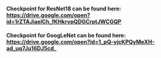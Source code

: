 #### Checkpoint for ResNet18 can be found here: https://drive.google.com/open?id=1rZTAJiaelCh_fKHkrvpQDGCrptJWCGQP
#### Checkpoint for GoogLeNet can be found here: https://drive.google.com/open?id=1_pQ-yjcKPQyMeXH-ad_uq7Ju16DJ5cd_
